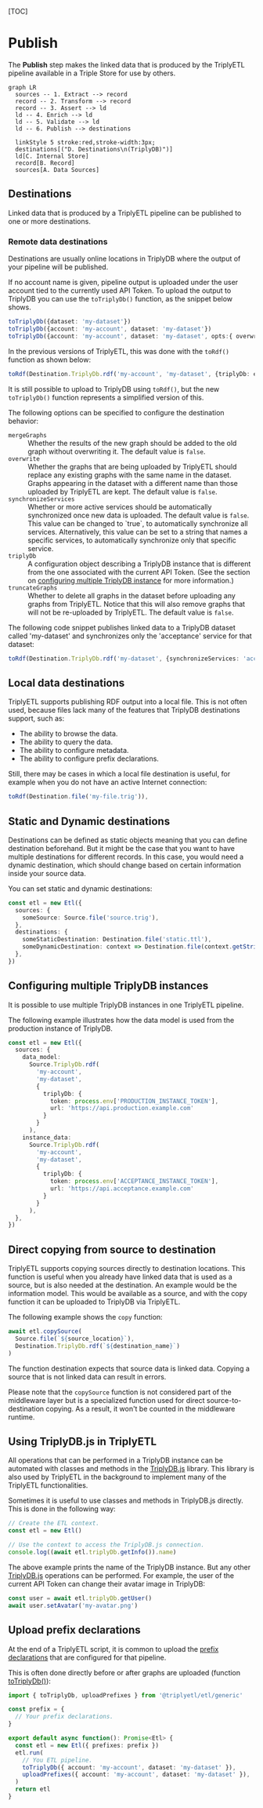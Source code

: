 [TOC]

# Publish

The **Publish** step makes the linked data that is produced by the TriplyETL pipeline available in a Triple Store for use by others.

```mermaid
graph LR
  sources -- 1. Extract --> record
  record -- 2. Transform --> record
  record -- 3. Assert --> ld
  ld -- 4. Enrich --> ld
  ld -- 5. Validate --> ld
  ld -- 6. Publish --> destinations

  linkStyle 5 stroke:red,stroke-width:3px;
  destinations[("D. Destinations\n(TriplyDB)")]
  ld[C. Internal Store]
  record[B. Record]
  sources[A. Data Sources]
```



## Destinations

Linked data that is produced by a TriplyETL pipeline can be published to one or more destinations.

### Remote data destinations

Destinations are usually online locations in TriplyDB where the output of your pipeline will be published.

If no account name is given, pipeline output is uploaded under the user account tied to the currently used API Token.
To upload the output to TriplyDB you can use the `toTriplyDb()` function, as the snippet below shows.

```ts
toTriplyDb({dataset: 'my-dataset'})
toTriplyDb({account: 'my-account', dataset: 'my-dataset'})
toTriplyDb({account: 'my-account', dataset: 'my-dataset', opts:{ overwrite: true }})
```
In the previous versions of TriplyETL, this was done with the `toRdf()` function as shown below:

```ts
toRdf(Destination.TriplyDb.rdf('my-account', 'my-dataset', {triplyDb: etl.triplyDb}))
```

It is still possible to upload to TriplyDB using `toRdf()`, but the new `toTriplyDb()` function represents a simplified version of this.

The following options can be specified to configure the destination behavior:

<dl>
  <dt><code>mergeGraphs</code></dt>
  <dd>Whether the results of the new graph should be added to the old graph without overwriting it. The default value is <code>false</code>.</dd>
  <dt><code>overwrite</code></dt>
  <dd>Whether the graphs that are being uploaded by TriplyETL should replace any existing graphs with the same name in the dataset. Graphs appearing in the dataset with a different name than those uploaded by TriplyETL are kept. The default value is <code>false</code>.</dd>
  <dt><code>synchronizeServices</code></dt>
  <dd>Whether or more active services should be automatically synchronized once new data is uploaded. The default value is <code>false</code>. This value can be changed to `true`, to automatically synchronize all services. Alternatively, this value can be set to a string that names a specific services, to automatically synchronize only that specific service.</dd>
  <dt><code>triplyDb</code></dt>
  <dd>A configuration object describing a TriplyDB instance that is different from the one associated with the current API Token. (See the section on <a href="#configuring-multiple-triplydb-instances">configuring multiple TriplyDB instance</a> for more information.)</dd>
  <dt><code>truncateGraphs</code></dt>
  <dd>Whether to delete all graphs in the dataset before uploading any graphs from TriplyETL. Notice that this will also remove graphs that will not be re-uploaded by TriplyETL. The default value is <code>false</code>.</dd>
</dl>

The following code snippet publishes linked data to a TriplyDB dataset called 'my-dataset' and synchronizes only the 'acceptance' service for that dataset:

```ts
toRdf(Destination.TriplyDb.rdf('my-dataset', {synchronizeServices: 'acceptance'})),
```

## Local data destinations

TriplyETL supports publishing RDF output into a local file. This is not often used, because files lack many of the features that TriplyDB destinations support, such as:

- The ability to browse the data.
- The ability to query the data.
- The ability to configure metadata.
- The ability to configure prefix declarations.

Still, there may be cases in which a local file destination is useful, for example when you do not have an active Internet connection:

```ts
toRdf(Destination.file('my-file.trig')),
```


## Static and Dynamic destinations

Destinations can be defined as static objects meaning that you can define destination beforehand. But it might be the case that you want to have multiple destinations for different records. In this case, you would need a dynamic destination, which should change based on certain information inside your source data.

You can set static and dynamic destinations:

```ts
const etl = new Etl({
  sources: {
    someSource: Source.file('source.trig'),
  },
  destinations: {
    someStaticDestination: Destination.file('static.ttl'),
    someDynamicDestination: context => Destination.file(context.getString('destination')),
  },
})
```



## Configuring multiple TriplyDB instances

It is possible to use multiple TriplyDB instances in one TriplyETL pipeline.

The following example illustrates how the data model is used from the production instance of TriplyDB.

```ts
const etl = new Etl({
  sources: {
    data_model:
      Source.TriplyDb.rdf(
        'my-account',
        'my-dataset',
        {
          triplyDb: {
            token: process.env['PRODUCTION_INSTANCE_TOKEN'],
            url: 'https://api.production.example.com'
          }
        }
      ),
    instance_data:
      Source.TriplyDb.rdf(
        'my-account',
        'my-dataset',
        {
          triplyDb: {
            token: process.env['ACCEPTANCE_INSTANCE_TOKEN'],
            url: 'https://api.acceptance.example.com'
          }
        }
      ),
  },
})
```



## Direct copying from source to destination

TriplyETL supports copying sources directly to destination locations. This function is useful when you already have linked data that is used as a source, but is also needed at the destination. An example would be the information model. This would be available as a source, and with the copy function it can be uploaded to TriplyDB via TriplyETL.

The following example shows the `copy` function:


```ts
await etl.copySource(
  Source.file(`${source_location}`),
  Destination.TriplyDb.rdf(`${destination_name}`)
)
```

The function destination expects that source data is linked data. Copying a source that is not linked data can result in errors.

Please note that the `copySource` function is not considered part of the middleware layer but is a specialized function used for direct source-to-destination copying. As a result, it won't be counted in the middleware runtime.



## Using TriplyDB.js in TriplyETL

All operations that can be performed in a TriplyDB instance can be automated with classes and methods in the [TriplyDB.js](../../triplydb-js/index.md) library. This library is also used by TriplyETL in the background to implement many of the TriplyETL functionalities.

Sometimes it is useful to use classes and methods in TriplyDB.js directly. This is done in the following way:

```ts
// Create the ETL context.
const etl = new Etl()

// Use the context to access the TriplyDB.js connection.
console.log((await etl.triplyDb.getInfo()).name)
```

The above example prints the name of the TriplyDB instance. But any other [TriplyDB.js](../../triplydb-js/index.md) operations can be performed. For example, the user of the current API Token can change their avatar image in TriplyDB:


```ts
const user = await etl.triplyDb.getUser()
await user.setAvatar('my-avatar.png')
```



## Upload prefix declarations

At the end of a TriplyETL script, it is common to upload the [prefix declarations](../generic/declarations.md#prefix-declarations) that are configured for that pipeline.

This is often done directly before or after graphs are uploaded (function [toTriplyDb()](#remote-data-destinations)):

```ts
import { toTriplyDb, uploadPrefixes } from '@triplyetl/etl/generic'

const prefix = {
  // Your prefix declarations.
}

export default async function(): Promise<Etl> {
  const etl = new Etl({ prefixes: prefix })
  etl.run(
    // You ETL pipeline.
    toTriplyDb({ account: 'my-account', dataset: 'my-dataset' }),
    uploadPrefixes({ account: 'my-account', dataset: 'my-dataset' }),
  )
  return etl
}
```
